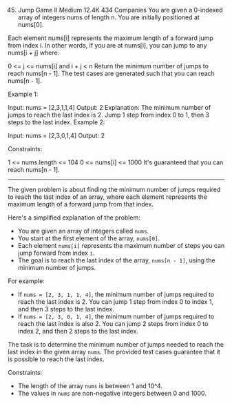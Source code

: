 45. Jump Game II
Medium
12.4K
434
Companies
You are given a 0-indexed array of integers nums of length n. You are initially positioned at nums[0].

Each element nums[i] represents the maximum length of a forward jump from index i. In other words, if you are at nums[i], you can jump to any nums[i + j] where:

0 <= j <= nums[i] and
i + j < n
Return the minimum number of jumps to reach nums[n - 1]. The test cases are generated such that you can reach nums[n - 1].

 

Example 1:

Input: nums = [2,3,1,1,4]
Output: 2
Explanation: The minimum number of jumps to reach the last index is 2. Jump 1 step from index 0 to 1, then 3 steps to the last index.
Example 2:

Input: nums = [2,3,0,1,4]
Output: 2
 

Constraints:

1 <= nums.length <= 104
0 <= nums[i] <= 1000
It's guaranteed that you can reach nums[n - 1].

___


The given problem is about finding the minimum number of jumps required to reach the last index of an array, where each element represents the maximum length of a forward jump from that index.

Here's a simplified explanation of the problem:

- You are given an array of integers called `nums`.
- You start at the first element of the array, `nums[0]`.
- Each element `nums[i]` represents the maximum number of steps you can jump forward from index `i`.
- The goal is to reach the last index of the array, `nums[n - 1]`, using the minimum number of jumps.

For example:
- If `nums = [2, 3, 1, 1, 4]`, the minimum number of jumps required to reach the last index is 2. You can jump 1 step from index 0 to index 1, and then 3 steps to the last index.
- If `nums = [2, 3, 0, 1, 4]`, the minimum number of jumps required to reach the last index is also 2. You can jump 2 steps from index 0 to index 2, and then 2 steps to the last index.

The task is to determine the minimum number of jumps needed to reach the last index in the given array `nums`. The provided test cases guarantee that it is possible to reach the last index.

Constraints:
- The length of the array `nums` is between 1 and 10^4.
- The values in `nums` are non-negative integers between 0 and 1000.